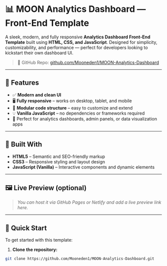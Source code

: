 # 📊 MOON Analytics Dashboard — Front-End Template

A sleek, modern, and fully responsive **Analytics Dashboard Front-End Template** built using **HTML, CSS, and JavaScript**. Designed for simplicity, customizability, and performance — perfect for developers looking to kickstart their own dashboard UI.

> 🔗 GitHub Repo: [github.com/Mooneden1/MOON-Analytics-Dashboard](https://github.com/Mooneden1/MOON-Analytics-Dashboard)

---

## 🌟 Features

- ✅ **Modern and clean UI**
- 🖥️ **Fully responsive** – works on desktop, tablet, and mobile
- 🧩 **Modular code structure** – easy to customize and extend
- 💡 **Vanilla JavaScript** – no dependencies or frameworks required
- 🧠 Perfect for analytics dashboards, admin panels, or data visualization apps

---

## 🧱 Built With

- **HTML5** – Semantic and SEO-friendly markup  
- **CSS3** – Responsive styling and layout design  
- **JavaScript (Vanilla)** – Interactive components and dynamic elements  

---

## 🖼️ Live Preview (optional)

> _You can host it via GitHub Pages or Netlify and add a live preview link here._

---

## 🚀 Quick Start

To get started with this template:

1. **Clone the repository:**

```bash
git clone https://github.com/Mooneden1/MOON-Analytics-Dashboard.git

